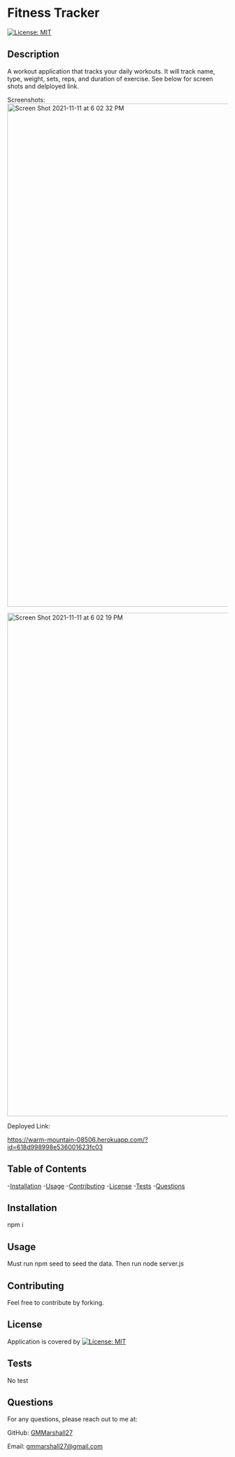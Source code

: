 # Fitness Tracker

  [![License: MIT](https://img.shields.io/badge/License-MIT-yellow.svg)](https://opensource.org/licenses/MIT)

  ## Description

  A workout application that tracks your daily workouts. It will track name, type, weight, sets, reps, and duration of exercise. See below for screen shots and delployed link.

  Screenshots:
  <img width="1149" alt="Screen Shot 2021-11-11 at 6 02 32 PM" src="https://user-images.githubusercontent.com/84820751/141381573-9937a3be-0370-4389-a7da-4363994ce219.png">

  <img width="1149" alt="Screen Shot 2021-11-11 at 6 02 19 PM" src="https://user-images.githubusercontent.com/84820751/141381615-f6ad1a53-f1c3-41d4-be99-91effcf54af9.png">

  Deployed Link:

https://warm-mountain-08506.herokuapp.com/?id=618d998998e536001623fc03

  ## Table of Contents

  -[Installation](#installation)
  -[Usage](#usage)
  -[Contributing](#contributing)
  -[License](#license)
  -[Tests](#tests)
  -[Questions](#questions)

  ## Installation

  npm i


  ## Usage

  Must run npm seed to seed the data. Then run node server.js


  ## Contributing

  Feel free to contribute by forking. 


  ## License

 Application is covered by [![License: MIT](https://img.shields.io/badge/License-MIT-yellow.svg)](https://opensource.org/licenses/MIT)

  

  ## Tests

  No test


  ## Questions


  For any questions, please reach out to me at:

  GitHub: [GMMarshall27](https://github.com/GMMarshall27)

  Email: gmmarshall27@gmail.com

